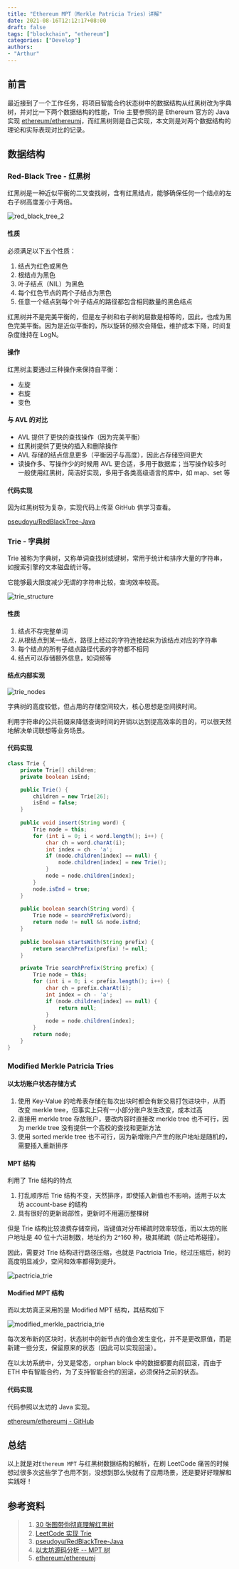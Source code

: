 ```yaml
---
title: "Ethereum MPT（Merkle Patricia Tries）详解"
date: 2021-08-16T12:12:17+08:00
draft: false 
tags: ["blockchain", "ethereum"]
categories: ["Develop"]
authors:
- "Arthur"
---
```


## 前言

最近接到了一个工作任务，将项目智能合约状态树中的数据结构从红黑树改为字典树，并对比一下两个数据结构的性能，Trie 主要参照的是 Ethereum 官方的 Java 实现 [ethereum/ethereumj](https://github.com/ethereum/ethereumj/tree/develop/ethereumj-core/src/main/java/org/ethereum/trie)，而红黑树则是自己实现，本文则是对两个数据结构的理论和实际表现对比的记录。

## 数据结构

### Red-Black Tree - 红黑树

红黑树是一种近似平衡的二叉查找树，含有红黑结点，能够确保任何一个结点的左右子树高度差小于两倍。

![red_black_tree_2](https://cdn.jsdelivr.net/gh/pseudoyu/image-hosting@master/images/red_black_tree_2.png)
#### 性质

必须满足以下五个性质：

1. 结点为红色或黑色
2. 根结点为黑色
3. 叶子结点（NIL）为黑色
4. 每个红色节点的两个子结点为黑色
5. 任意一个结点到每个叶子结点的路径都包含相同数量的黑色结点

红黑树并不是完美平衡的，但是左子树和右子树的层数是相等的，因此，也成为黑色完美平衡。因为是近似平衡的，所以旋转的频次会降低，维护成本下降，时间复杂度维持在 LogN。

#### 操作

红黑树主要通过三种操作来保持自平衡：

- 左旋
- 右旋
- 变色

#### 与 AVL 的对比

- AVL 提供了更快的查找操作（因为完美平衡）
- 红黑树提供了更快的插入和删除操作
- AVL 存储的结点信息更多（平衡因子与高度），因此占存储空间更大
- 读操作多、写操作少的时候用 AVL 更合适，多用于数据库；当写操作较多时一般使用红黑树，简洁好实现，多用于各类高级语言的库中，如 map、set 等

#### 代码实现

因为红黑树较为复杂，实现代码上传至 GitHub 供学习查看。

[pseudoyu/RedBlackTree-Java](https://github.com/pseudoyu/RedBlackTree-java)

### Trie - 字典树

Trie 被称为字典树，又称单词查找树或键树，常用于统计和排序大量的字符串，如搜索引擎的文本磁盘统计等。

它能够最大限度减少无谓的字符串比较，查询效率较高。

![trie_structure](https://cdn.jsdelivr.net/gh/pseudoyu/image-hosting@master/images/trie_structure.png)
#### 性质

1. 结点不存完整单词
2. 从根结点到某一结点，路径上经过的字符连接起来为该结点对应的字符串
3. 每个结点的所有子结点路径代表的字符都不相同
4. 结点可以存储额外信息，如词频等


#### 结点内部实现

![trie_nodes](https://cdn.jsdelivr.net/gh/pseudoyu/image-hosting@master/images/trie_nodes.png)

字典树的高度较低，但占用的存储空间较大，核心思想是空间换时间。

利用字符串的公共前缀来降低查询时间的开销以达到提高效率的目的，可以很天然地解决单词联想等业务场景。

#### 代码实现

```java
class Trie {
    private Trie[] children;
    private boolean isEnd;

    public Trie() {
        children = new Trie[26];
        isEnd = false;
    }
    
    public void insert(String word) {
        Trie node = this;
        for (int i = 0; i < word.length(); i++) {
            char ch = word.charAt(i);
            int index = ch - 'a';
            if (node.children[index] == null) {
                node.children[index] = new Trie();
            }
            node = node.children[index];
        }
        node.isEnd = true;
    }
    
    public boolean search(String word) {
        Trie node = searchPrefix(word);
        return node != null && node.isEnd;
    }
    
    public boolean startsWith(String prefix) {
        return searchPrefix(prefix) != null;
    }

    private Trie searchPrefix(String prefix) {
        Trie node = this;
        for (int i = 0; i < prefix.length(); i++) {
            char ch = prefix.charAt(i);
            int index = ch - 'a';
            if (node.children[index] == null) {
                return null;
            }
            node = node.children[index];
        }
        return node;
    }
}
```

### Modified Merkle Patricia Tries

#### 以太坊账户状态存储方式

1. 使用 Key-Value 的哈希表存储在每次出块时都会有新交易打包进块中，从而改变 merkle tree，但事实上只有一小部分账户发生改变，成本过高
2. 直接用 merkle tree 存放账户，要改内容时直接改 merkle tree 也不可行，因为 merkle tree 没有提供一个高校的查找和更新方法
3. 使用 sorted merkle tree 也不可行，因为新增账户产生的账户地址是随机的，需要插入重新排序

#### MPT 结构

利用了 Trie 结构的特点

1. 打乱顺序后 Trie 结构不变，天然排序，即使插入新值也不影响，适用于以太坊 account-base 的结构
2. 具有很好的更新局部性，更新时不用遍历整棵树

但是 Trie 结构比较浪费存储空间，当键值对分布稀疏时效率较低，而以太坊的账户地址是 40 位十六进制数，地址约为 2^160 种，极其稀疏（防止哈希碰撞）。

因此，需要对 Trie 结构进行路径压缩，也就是 Pactricia Trie，经过压缩后，树的高度明显减少，空间和效率都得到提升。

![pactricia_trie](https://cdn.jsdelivr.net/gh/pseudoyu/image-hosting@master/images/pactricia_trie.png)

#### Modified MPT 结构

而以太坊真正采用的是 Modified MPT 结构，其结构如下

![modified_merkle_pactricia_trie](https://cdn.jsdelivr.net/gh/pseudoyu/image-hosting@master/images/modified_merkle_pactricia_trie.png)

每次发布新的区块时，状态树中的新节点的值会发生变化，并不是更改原值，而是新建一些分支，保留原来的状态（因此可以实现回滚）。

在以太坊系统中，分叉是常态，orphan block 中的数据都要向前回滚，而由于 ETH 中有智能合约，为了支持智能合约的回滚，必须保持之前的状态。

#### 代码实现

代码参照以太坊的 Java 实现。

[ethereum/ethereumj - GitHub](https://github.com/ethereum/ethereumj/tree/develop/ethereumj-core/src/main/java/org/ethereum/trie)

## 总结

以上就是对`Ethereum MPT` 与红黑树数据结构的解析，在刷 LeetCode 痛苦的时候想过很多次这些学了也用不到，没想到那么快就有了应用场景，还是要好好理解和实践呀！

## 参考资料

> 1. [30 张图带你彻底理解红黑树](https://www.jianshu.com/p/e136ec79235c)
> 2. [LeetCode 实现 Trie](https://leetcode-cn.com/problems/implement-trie-prefix-tree/solution/shi-xian-trie-qian-zhui-shu-by-leetcode-ti500/)
> 3. [pseudoyu/RedBlackTree-Java](https://github.com/pseudoyu/RedBlackTree-java) 
> 4. [以太坊源码分析 -- MPT 树](https://segmentfault.com/a/1190000016050921)
> 5. [ethereum/ethereumj](https://github.com/ethereum/ethereumj/tree/develop/ethereumj-core/src/main/java/org/ethereum/trie)